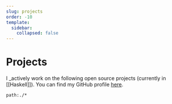 ```yaml
---
slug: projects
order: -10
template:
  sidebar:
    collapsed: false
---
```


# Projects

I _actively work on the following open source projects (currently in [[Haskell]]). You can find my GitHub profile [here](https://github.com/srid).

```query
path:./*
```

